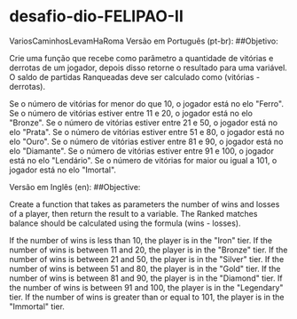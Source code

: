 # desafio-dio-FELIPAO-II
VariosCaminhosLevamHaRoma
Versão em Português (pt-br):
##Objetivo:

Crie uma função que recebe como parâmetro a quantidade de vitórias e derrotas de um jogador, depois disso retorne o resultado para uma variável. O saldo de partidas Ranqueadas deve ser calculado como (vitórias - derrotas).

Se o número de vitórias for menor do que 10, o jogador está no elo "Ferro".
Se o número de vitórias estiver entre 11 e 20, o jogador está no elo "Bronze".
Se o número de vitórias estiver entre 21 e 50, o jogador está no elo "Prata".
Se o número de vitórias estiver entre 51 e 80, o jogador está no elo "Ouro".
Se o número de vitórias estiver entre 81 e 90, o jogador está no elo "Diamante".
Se o número de vitórias estiver entre 91 e 100, o jogador está no elo "Lendário".
Se o número de vitórias for maior ou igual a 101, o jogador está no elo "Imortal".


Versão em Inglês (en):
##Objective:

Create a function that takes as parameters the number of wins and losses of a player, then return the result to a variable. The Ranked matches balance should be calculated using the formula (wins - losses).

If the number of wins is less than 10, the player is in the "Iron" tier.
If the number of wins is between 11 and 20, the player is in the "Bronze" tier.
If the number of wins is between 21 and 50, the player is in the "Silver" tier.
If the number of wins is between 51 and 80, the player is in the "Gold" tier.
If the number of wins is between 81 and 90, the player is in the "Diamond" tier.
If the number of wins is between 91 and 100, the player is in the "Legendary" tier.
If the number of wins is greater than or equal to 101, the player is in the "Immortal" tier.
